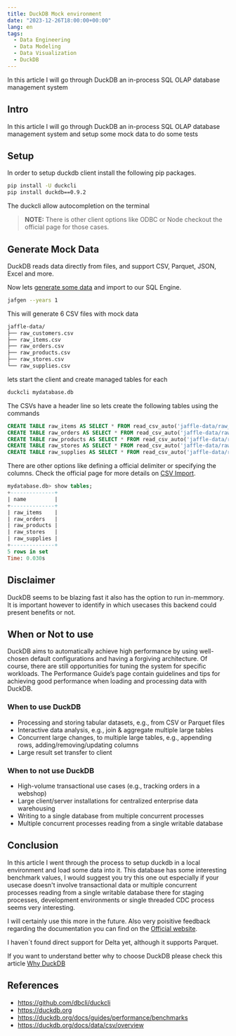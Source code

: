 ```yaml
---
title: DuckDB Mock environment
date: "2023-12-26T18:00:00+00:00"
lang: en
tags:
  - Data Engineering
  - Data Modeling
  - Data Visualization
  - DuckDB
---
```


In this article I will go through DuckDB an in-process SQL OLAP database management system

## Intro ##

In this article I will go through DuckDB an in-process SQL OLAP database management system and setup some mock data to do some tests

## Setup ##

In order to setup duckdb client install the following pip packages.

```sh
pip install -U duckcli
pip install duckdb==0.9.2
```

The duckcli allow autocompletion on the terminal

> **NOTE:** There is other client options like ODBC or Node checkout the official page for those cases.

## Generate Mock Data ##

DuckDB reads data directly from files, and support CSV, Parquet, JSON, Excel and more.

Now lets [generate some data](https://rramos.github.io/2023/12/21/jafgen/) and import to our SQL Engine.

```sh
jafgen --years 1
```

This will generate 6 CSV files with mock data

```sh
jaffle-data/
├── raw_customers.csv
├── raw_items.csv
├── raw_orders.csv
├── raw_products.csv
├── raw_stores.csv
└── raw_supplies.csv
```

lets start the client and create managed tables for each

```sh
duckcli mydatabase.db
```

The CSVs have a header line so lets create the following tables using the commands

```sql
CREATE TABLE raw_items AS SELECT * FROM read_csv_auto('jaffle-data/raw_items.csv',header = true);
CREATE TABLE raw_orders AS SELECT * FROM read_csv_auto('jaffle-data/raw_orders.csv',header = true);
CREATE TABLE raw_products AS SELECT * FROM read_csv_auto('jaffle-data/raw_products.csv',header = true);
CREATE TABLE raw_stores AS SELECT * FROM read_csv_auto('jaffle-data/raw_stores.csv',header = true);
CREATE TABLE raw_supplies AS SELECT * FROM read_csv_auto('jaffle-data/raw_supplies.csv',header = true);
```

There are other options like defining a official delimiter or specifying the columns. Check the official page for more details on [CSV Import](https://duckdb.org/docs/data/csv/overview).

```sql
mydatabase.db> show tables;
+--------------+
| name         |
+--------------+
| raw_items    |
| raw_orders   |
| raw_products |
| raw_stores   |
| raw_supplies |
+--------------+
5 rows in set
Time: 0.030s
```

## Disclaimer ##

DuckDB seems to be blazing fast it also has the option to run in-memmory. It is important however to identify in which usecases this backend could present benefits or not.

## When or Not to use ##

DuckDB aims to automatically achieve high performance by using well-chosen default configurations and having a forgiving architecture. Of course, there are still opportunities for tuning the system for specific workloads. The Performance Guide’s page contain guidelines and tips for achieving good performance when loading and processing data with DuckDB.

### When to use DuckDB ##

* Processing and storing tabular datasets, e.g., from CSV or Parquet files
* Interactive data analysis, e.g., join & aggregate multiple large tables
* Concurrent large changes, to multiple large tables, e.g., appending rows, adding/removing/updating columns
* Large result set transfer to client

### When to not use DuckDB ##

* High-volume transactional use cases (e.g., tracking orders in a webshop)
* Large client/server installations for centralized enterprise data warehousing
* Writing to a single database from multiple concurrent processes
* Multiple concurrent processes reading from a single writable database

## Conclusion ##

In this article I went through the process to setup duckdb in a local environment and load some data into it. This database has some interesting benchmark values, I would suggest you try this one out especially if your usecase doesn't involve transactional data or multiple concurrent processes reading from a single writable database there for staging processes, development environments or single threaded CDC process seems very interesting.

I will certainly use this more in the future. Also very poisitive feedback regarding the documentation you can find on the [Official website](https://duckdb.org/docs/).

I haven´t found direct support for Delta yet, although it supports Parquet.

If you want to understand better why to choose DuckDB please check this article [Why DuckDB](https://duckdb.org/why_duckdb)

## References ##

* <https://github.com/dbcli/duckcli>
* <https://duckdb.org>
* <https://duckdb.org/docs/guides/performance/benchmarks>
* <https://duckdb.org/docs/data/csv/overview>
